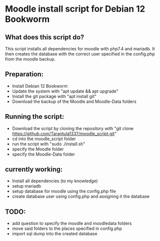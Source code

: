 # Moodle install script for Debian 12 Bookworm
## What does this script do?
This script installs all dependencies for moodle with php7.4 and mariadb. It then creates the database with the correct user specified in the config.php from the moodle backup.
## Preparation:
  - Install Debian 12 Bookworm
  - Update the system with "apt update && apt upgrade"
  - Install the git package with "apt install git"
  - Download the backup of the Moodle and Moodle-Data folders
## Running the script:
  - Download the script by cloning the repository with "git clone https://github.com/Tarantula1337/moodle_script.git"
  - cd into the moodle_script folder
  - run the script with "sudo ./install.sh"
  - specify the Moodle folder
  - specify the Moodle-Data folder

## currently working:
  - Install all dependencies (to my knowledge)
  - setup mariadb
  - setup database for moodle using the config.php file
  - create database user using config.php and assigning it the database

## TODO:
  - add question to specify the moodle and moodledata folders
  - move said folders to the places specified in config.php
  - import sql dump into the created database

